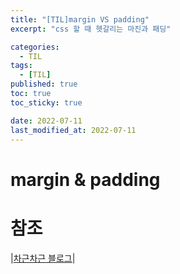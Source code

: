 ```yaml
---
title: "[TIL]margin VS padding"
excerpt: "css 할 때 헷갈리는 마진과 패딩"

categories:
  - TIL
tags:
  - [TIL]
published: true
toc: true
toc_sticky: true

date: 2022-07-11
last_modified_at: 2022-07-11
---
```


# margin & padding

# 참조

|[차근차근 블로그](https://enai.tistory.com/49)|
